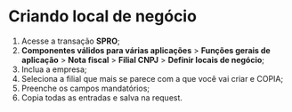 # Criando local de negócio 

1. Acesse a transação **SPRO**;
2. **Componentes válidos para várias aplicações** > **Funções gerais de aplicação** > **Nota fiscal** > **Filial CNPJ** > **Definir locais de negócio**;
3. Inclua a empresa;
4. Seleciona a filial que mais se parece com a que você vai criar e COPIA; 
5. Preenche os campos mandatórios;
6. Copia todas as entradas e salva na request.